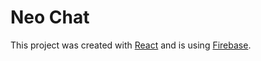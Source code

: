 # Neo Chat

This project was created with [React](https://reactjs.org/) and is using [Firebase](https://firebase.google.com/).
